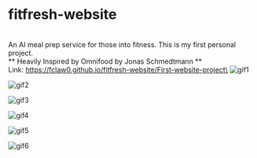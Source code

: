 # fitfresh-website
<br> An AI meal prep service for those into fitness. This is my first personal project.
<br> ** Heavily Inspired by Omnifood by Jonas Schmedtmann **
<br> Link: https://fclaw0.github.io/fitfresh-website/First-website-project\
![gif1](https://github.com/user-attachments/assets/81d1932b-ab8b-4cdb-9e16-302c3048687b)

![gif2](https://github.com/user-attachments/assets/d61ef047-9d51-41db-ade8-c5a3eb17f135)

![gif3](https://github.com/user-attachments/assets/08f5a0c2-6467-48b2-93b0-f10b93a888e7)

![gif4](https://github.com/user-attachments/assets/398cb08c-f9f7-49b1-a3b4-cca9bd8d558f)

![gif5](https://github.com/user-attachments/assets/cc70124b-af3e-4a41-9dde-599320347300)

![gif6](https://github.com/user-attachments/assets/12a860c8-02ea-4ac3-9a83-2d50878829df)
